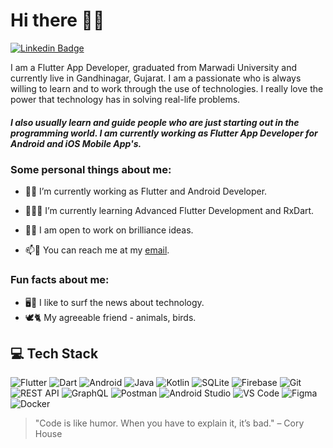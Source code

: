 <!--
**vijaybheda/vijaybheda** is a ✨ _special_ ✨ repository because its `README.md` (this file) appears on your GitHub profile.

Here are some ideas to get you started:

- 🔭 I’m currently working on ...
- 🌱 I’m currently learning ...
- 👯 I’m looking to collaborate on ...
- 🤔 I’m looking for help with ...
- 💬 Ask me about ...
- 📫 How to reach me: ...
- 😄 Pronouns: ...
- ⚡ Fun fact: ...
-->

# Hi there 🤝🏻

[![Linkedin Badge](https://img.shields.io/badge/-LinkedIn-blue?style=flat-square&logo=Linkedin&logoColor=white&link=https://www.linkedin.com/in/vijaybheda/)](https://www.linkedin.com/in/vijaybheda/)

I am a Flutter App Developer, graduated from Marwadi University and currently live in Gandhinagar, Gujarat. I am a passionate who is always willing to learn and to work through the use of technologies. I really love the power that technology has in solving real-life problems. 

##### I also usually learn and guide people who are just starting out in the programming world. I am currently working as Flutter App Developer for Android and iOS Mobile App's. 


### Some personal things about me:
- 🔭🔨 I’m currently working as Flutter and Android Developer.

- 🌱🧑‍💻 I’m currently learning Advanced Flutter Development and RxDart.

- 💫💡 I am open to work on brilliance ideas.

- 📫📇 You can reach me at my [email](mailto:bhedavijay489@gmail.com).

### Fun facts about me:
- 🖥️📱 I like to surf the news about technology.
- 🕊️🐈 My agreeable friend - animals, birds.

## 💻 Tech Stack

![Flutter](https://img.shields.io/badge/Flutter-02569B?style=for-the-badge&logo=flutter&logoColor=white)
![Dart](https://img.shields.io/badge/Dart-0175C2?style=for-the-badge&logo=dart&logoColor=white)
![Android](https://img.shields.io/badge/Android-3DDC84?style=for-the-badge&logo=android&logoColor=white)
![Java](https://img.shields.io/badge/Java-ED8B00?style=for-the-badge&logo=java&logoColor=white)
![Kotlin](https://img.shields.io/badge/Kotlin-0095D5?style=for-the-badge&logo=kotlin&logoColor=white)
![SQLite](https://img.shields.io/badge/SQLite-07405E?style=for-the-badge&logo=sqlite&logoColor=white)
![Firebase](https://img.shields.io/badge/Firebase-039BE5?style=for-the-badge&logo=firebase&logoColor=white)
![Git](https://img.shields.io/badge/Git-F05032?style=for-the-badge&logo=git&logoColor=white)
![REST API](https://img.shields.io/badge/REST_API-000000?style=for-the-badge&logo=rest-api&logoColor=white)
![GraphQL](https://img.shields.io/badge/GraphQL-E10098?style=for-the-badge&logo=graphql&logoColor=white)
![Postman](https://img.shields.io/badge/Postman-FF6C37?style=for-the-badge&logo=postman&logoColor=white)
![Android Studio](https://img.shields.io/badge/Android_Studio-3DDC84?style=for-the-badge&logo=android-studio&logoColor=white)
![VS Code](https://img.shields.io/badge/Visual_Studio_Code-007ACC?style=for-the-badge&logo=visual-studio-code&logoColor=white)
![Figma](https://img.shields.io/badge/Figma-F24E1E?style=for-the-badge&logo=figma&logoColor=white)
![Docker](https://img.shields.io/badge/Docker-2496ED?style=for-the-badge&logo=docker&logoColor=white)

> "Code is like humor. When you have to explain it, it’s bad." – Cory House

<!--
 <details>
<summary>📊 Github Stats</summary>

![Vijay's most used languages](https://github-readme-stats.vercel.app/api/top-langs/?username=vijaybheda&layout=dracula&show_icons=true) 

</details>
<p > 
  Visitor count<br>
  <img src="https://profile-counter.glitch.me/vijaybheda/count.svg" />
</p>
!-->
